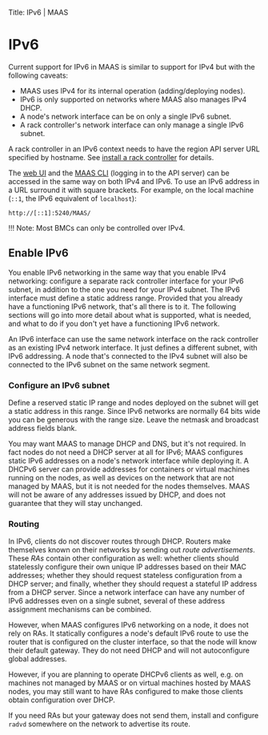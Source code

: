 Title: IPv6 | MAAS


# IPv6

Current support for IPv6 in MAAS is similar to support for IPv4 but with the
following caveats:

- MAAS uses IPv4 for its internal operation (adding/deploying nodes).
- IPv6 is only supported on networks where MAAS also manages IPv4 DHCP.
- A node's network interface can be on only a single IPv6 subnet.
- A rack controller's network interface can only manage a single IPv6 subnet.

A rack controller in an IPv6 context needs to have the region API server URL
specified by hostname. See 
[install a rack controller](installconfig-rack.md#install-a-rack-controller)
for details.

The [web UI](installconfig-gui.md) and the [MAAS CLI](manage-cli.md) (logging
in to the API server) can be accessed in the same way on both IPv4 and IPv6.
To use an IPv6 address in a URL surround it with square brackets. For example,
on the local machine (`::1`, the IPv6 equivalent of `localhost`):

```nohighlight
http://[::1]:5240/MAAS/
```

!!! Note: Most BMCs can only be controlled over IPv4.


## Enable IPv6

You enable IPv6 networking in the same way that you enable IPv4 networking:
configure a separate rack controller interface for your IPv6 subnet, in
addition to the one you need for your IPv4 subnet. The IPv6 interface must
define a static address range. Provided that you already have a functioning
IPv6 network, that's all there is to it. The following sections will go into
more detail about what is supported, what is needed, and what to do if you
don't yet have a functioning IPv6 network.

An IPv6 interface can use the same network interface on the rack controller as
an existing IPv4 network interface. It just defines a different subnet, with
IPv6 addressing. A node that's connected to the IPv4 subnet will also be
connected to the IPv6 subnet on the same network segment.

### Configure an IPv6 subnet

Define a reserved static IP range and nodes deployed on the subnet will get a
static address in this range. Since IPv6 networks are normally 64 bits wide you
can be generous with the range size. Leave the netmask and broadcast address
fields blank.

You may want MAAS to manage DHCP and DNS, but it's not required. In fact nodes
do not need a DHCP server at all for IPv6; MAAS configures static IPv6
addresses on a node's network interface while deploying it. A DHCPv6 server
can provide addresses for containers or virtual machines running on the nodes,
as well as devices on the network that are not managed by MAAS, but it is not
needed for the nodes themselves. MAAS will not be aware of any addresses
issued by DHCP, and does not guarantee that they will stay unchanged.

### Routing

In IPv6, clients do not discover routes through DHCP. Routers make themselves
known on their networks by sending out *route advertisements*. These *RAs*
contain other configuration as well: whether clients should statelessly
configure their own unique IP addresses based on their MAC addresses; whether
they should request stateless configuration from a DHCP server; and finally,
whether they should request a stateful IP address from a DHCP server. Since a
network interface can have any number of IPv6 addresses even on a single
subnet, several of these address assignment mechanisms can be combined.

However, when MAAS configures IPv6 networking on a node, it does not rely on
RAs. It statically configures a node's default IPv6 route to use the router
that is configured on the cluster interface, so that the node will know their
default gateway. They do not need DHCP and will not autoconfigure global
addresses.

However, if you are planning to operate DHCPv6 clients as well, e.g. on
machines not managed by MAAS or on virtual machines hosted by MAAS nodes, you
may still want to have RAs configured to make those clients obtain
configuration over DHCP.

If you need RAs but your gateway does not send them, install and configure
`radvd` somewhere on the network to advertise its route.

<!-- LEAVE THIS OUT FOR NOW
### Other installers and operating systems

Static IPv6 addresses are currently only configured on Ubuntu, when installed
using the "fast" installer. Other operating systems, or Ubuntu with the
classic Debian installer, will not have their IPv6 addresses configured. The
same applies when a user manually installs an operating system on a node, or
overwrites its networking configuration: the node will no longer have its
static IPv6 address configured, even if MAAS has allocated it to the node.

However, as long as the address remains allocated to the node, you may still
configure its operating system to use that address. The node can then use that
address as if it had been configured by MAAS.
-->

<!-- LEAVE THIS OUT FOR NOW. I DO NOT SEE THIS OPTION IN THE WEB UI ANYWAY.
## Disable IPv4

For advanced users, there is an experimental capability to deploy nodes with
pure IPv6, with IPv4 networking disabled. To enable this on a node, check the
"Disable IPv4 when deployed" box on the node's Edit page. The process of
managing and deploying the node will still largely work through IPv4, but once
deployed, the node will have IPv6 networking only.

In practice nodes may not be functional without IPv4 networking. A few things
are known to be needed in any case:
-->
